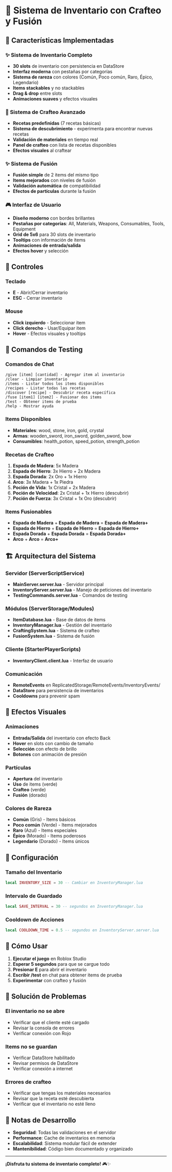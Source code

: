 # 🎒 Sistema de Inventario con Crafteo y Fusión

## 🚀 Características Implementadas

### ✨ Sistema de Inventario Completo
- **30 slots** de inventario con persistencia en DataStore
- **Interfaz moderna** con pestañas por categorías
- **Sistema de rareza** con colores (Común, Poco común, Raro, Épico, Legendario)
- **Items stackables** y no stackables
- **Drag & drop** entre slots
- **Animaciones suaves** y efectos visuales

### 🔨 Sistema de Crafteo Avanzado
- **Recetas predefinidas** (7 recetas básicas)
- **Sistema de descubrimiento** - experimenta para encontrar nuevas recetas
- **Validación de materiales** en tiempo real
- **Panel de crafteo** con lista de recetas disponibles
- **Efectos visuales** al craftear

### ✨ Sistema de Fusión
- **Fusión simple** de 2 items del mismo tipo
- **Items mejorados** con niveles de fusión
- **Validación automática** de compatibilidad
- **Efectos de partículas** durante la fusión

### 🎮 Interfaz de Usuario
- **Diseño moderno** con bordes brillantes
- **Pestañas por categorías**: All, Materials, Weapons, Consumables, Tools, Equipment
- **Grid de 5x6** para 30 slots de inventario
- **Tooltips** con información de items
- **Animaciones de entrada/salida**
- **Efectos hover** y selección

## 🎯 Controles

### Teclado
- **E** - Abrir/Cerrar inventario
- **ESC** - Cerrar inventario

### Mouse
- **Click izquierdo** - Seleccionar item
- **Click derecho** - Usar/Equipar item
- **Hover** - Efectos visuales y tooltips

## 🧪 Comandos de Testing

### Comandos de Chat
```
/give [item] [cantidad] - Agregar item al inventario
/clear - Limpiar inventario
/items - Listar todos los items disponibles
/recipes - Listar todas las recetas
/discover [recipe] - Descubrir receta específica
/fuse [item1] [item2] - Fusionar dos items
/test - Obtener items de prueba
/help - Mostrar ayuda
```

### Items Disponibles
- **Materiales**: wood, stone, iron, gold, crystal
- **Armas**: wooden_sword, iron_sword, golden_sword, bow
- **Consumibles**: health_potion, speed_potion, strength_potion

### Recetas de Crafteo
1. **Espada de Madera**: 5x Madera
2. **Espada de Hierro**: 3x Hierro + 2x Madera
3. **Espada Dorada**: 2x Oro + 1x Hierro
4. **Arco**: 3x Madera + 1x Piedra
5. **Poción de Vida**: 1x Cristal + 2x Madera
6. **Poción de Velocidad**: 2x Cristal + 1x Hierro (descubrir)
7. **Poción de Fuerza**: 3x Cristal + 1x Oro (descubrir)

### Items Fusionables
- **Espada de Madera** + **Espada de Madera** = **Espada de Madera+**
- **Espada de Hierro** + **Espada de Hierro** = **Espada de Hierro+**
- **Espada Dorada** + **Espada Dorada** = **Espada Dorada+**
- **Arco** + **Arco** = **Arco+**

## 🏗️ Arquitectura del Sistema

### Servidor (ServerScriptService)
- **MainServer.server.lua** - Servidor principal
- **InventoryServer.server.lua** - Manejo de peticiones del inventario
- **TestingCommands.server.lua** - Comandos de testing

### Módulos (ServerStorage/Modules)
- **ItemDatabase.lua** - Base de datos de items
- **InventoryManager.lua** - Gestión del inventario
- **CraftingSystem.lua** - Sistema de crafteo
- **FusionSystem.lua** - Sistema de fusión

### Cliente (StarterPlayerScripts)
- **InventoryClient.client.lua** - Interfaz de usuario

### Comunicación
- **RemoteEvents** en ReplicatedStorage/RemoteEvents/InventoryEvents/
- **DataStore** para persistencia de inventarios
- **Cooldowns** para prevenir spam

## 🎨 Efectos Visuales

### Animaciones
- **Entrada/Salida** del inventario con efecto Back
- **Hover** en slots con cambio de tamaño
- **Selección** con efecto de brillo
- **Botones** con animación de presión

### Partículas
- **Apertura** del inventario
- **Uso** de items (verde)
- **Crafteo** (verde)
- **Fusión** (dorado)

### Colores de Rareza
- **Común** (Gris) - Items básicos
- **Poco común** (Verde) - Items mejorados
- **Raro** (Azul) - Items especiales
- **Épico** (Morado) - Items poderosos
- **Legendario** (Dorado) - Items únicos

## 🔧 Configuración

### Tamaño del Inventario
```lua
local INVENTORY_SIZE = 30 -- Cambiar en InventoryManager.lua
```

### Intervalo de Guardado
```lua
local SAVE_INTERVAL = 30 -- segundos en InventoryManager.lua
```

### Cooldown de Acciones
```lua
local COOLDOWN_TIME = 0.5 -- segundos en InventoryServer.server.lua
```

## 🚀 Cómo Usar

1. **Ejecutar el juego** en Roblox Studio
2. **Esperar 5 segundos** para que se cargue todo
3. **Presionar E** para abrir el inventario
4. **Escribir /test** en chat para obtener items de prueba
5. **Experimentar** con crafteo y fusión

## 🐛 Solución de Problemas

### El inventario no se abre
- Verificar que el cliente esté cargado
- Revisar la consola de errores
- Verificar conexión con Rojo

### Items no se guardan
- Verificar DataStore habilitado
- Revisar permisos de DataStore
- Verificar conexión a internet

### Errores de crafteo
- Verificar que tengas los materiales necesarios
- Revisar que la receta esté descubierta
- Verificar que el inventario no esté lleno

## 📝 Notas de Desarrollo

- **Seguridad**: Todas las validaciones en el servidor
- **Performance**: Cache de inventarios en memoria
- **Escalabilidad**: Sistema modular fácil de extender
- **Mantenibilidad**: Código bien documentado y organizado

---

**¡Disfruta tu sistema de inventario completo!** 🎮✨




